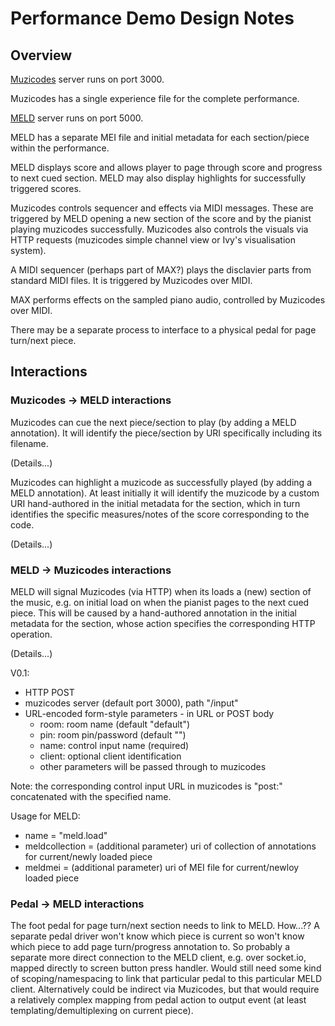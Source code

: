 # Performance Demo Design Notes

## Overview

[Muzicodes](https://github.com/cgreenhalgh/musiccodes) server runs on port 3000.

Muzicodes has a single experience file for the complete performance.

[MELD](https://github.com/oerc-music/meld) server runs on port 5000.

MELD has a separate MEI file and initial metadata for each section/piece within the performance.

MELD displays score and allows player to page through score and progress to next cued section. MELD may also display highlights for successfully triggered scores.

Muzicodes controls sequencer and effects via MIDI messages. These are triggered by MELD opening a new section of the score and by the pianist playing muzicodes successfully. Muzicodes also controls the visuals via HTTP requests (muzicodes simple channel view or Ivy's visualisation system).

A MIDI sequencer (perhaps part of MAX?) plays the disclavier parts from standard MIDI files. It is triggered by Muzicodes over MIDI.

MAX performs effects on the sampled piano audio, controlled by Muzicodes over MIDI.

There may be a separate process to interface to a physical pedal for page turn/next piece.

## Interactions

### Muzicodes -> MELD interactions

Muzicodes can cue the next piece/section to play (by adding a MELD annotation). It will identify the piece/section by URI specifically including its filename.

(Details...)

Muzicodes can highlight a muzicode as successfully played (by adding a MELD annotation). At least initially it will identify the muzicode by a custom URI hand-authored in the initial metadata for the section, which in turn identifies the specific measures/notes of the score corresponding to the code.

(Details...)

### MELD -> Muzicodes interactions

MELD will signal Muzicodes (via HTTP) when its loads a (new) section of the music, e.g. on initial load on when the pianist pages to the next cued piece. This will be caused by a hand-authored annotation in the initial metadata for the section, whose action specifies the corresponding HTTP operation.

(Details...)

V0.1:
- HTTP POST
- muzicodes server (default port 3000), path "/input"
- URL-encoded form-style parameters - in URL or POST body
  - room: room name (default "default")
  - pin: room pin/password (default "")
  - name: control input name (required)
  - client: optional client identification
  - other parameters will be passed through to muzicodes

Note: the corresponding control input URL in muzicodes is "post:" concatenated with the specified name.

Usage for MELD:
- name = "meld.load"
- meldcollection = (additional parameter) uri of collection of annotations for current/newly loaded piece
- meldmei = (additional parameter) uri of MEI file for current/newloy loaded piece

### Pedal -> MELD interactions

The foot pedal for page turn/next section needs to link to MELD. How...?? A separate pedal driver won't know which piece is current so won't know which piece to add page turn/progress annotation to. So probably a separate more direct connection to the MELD client, e.g. over socket.io, mapped directly to screen button press handler. Would still need some kind of scoping/namespacing to link that particular pedal to this particular MELD client. Alternatively could be indirect via Muzicodes, but that would require a relatively complex mapping from pedal action to output event (at least templating/demultiplexing on current piece).

